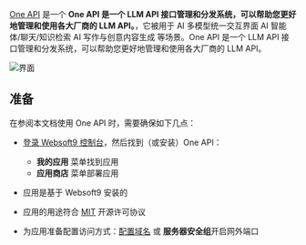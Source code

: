 [One API](https://openai.justsong.cn) 是一个 **One API 是一个 LLM API 接口管理和分发系统，可以帮助您更好地管理和使用各大厂商的 LLM API。**，它被用于 AI 多模型统一交互界面 AI 智能体/聊天/知识检索 AI 写作与创意内容生成  等场景。One API 是一个 LLM API 接口管理和分发系统，可以帮助您更好地管理和使用各大厂商的 LLM API。


![界面](http://libs.websoft9.com/Websoft9/DocsPicture/zh/oneapi/oneapi-gui-websoft9.png)


## 准备

在参阅本文档使用 One API 时，需要确保如下几点：

- [登录 Websoft9 控制台](./login-console)，然后找到（或安装）One API：
  - **我的应用** 菜单找到应用 
  - **应用商店** 菜单部署应用

- 应用是基于 Websoft9 安装的


- 应用的用途符合 [MIT](https://opensource.org/licenses/MIT) 开源许可协议


- 为应用准备配置访问方式：[配置域名](./domain-set) 或 **服务器安全组**开启网外端口